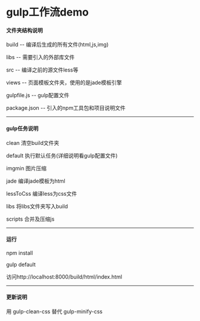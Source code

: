 # gulp工作流demo

#### **文件夹结构说明**

build -- 编译后生成的所有文件(html,js,img)  

libs -- 需要引入的外部库文件  

src -- 编译之前的源文件less等

views -- 页面模板文件夹，使用的是jade模板引擎

gulpfile.js -- gulp配置文件

package.json -- 引入的npm工具包和项目说明文件


----------


#### **gulp任务说明**

clean 清空build文件夹

default 执行默认任务(详细说明看gulp配置文件)

imgmin 图片压缩

jade 编译jade模板为html

lessToCss 编译less为css文件

libs 将libs文件夹写入build

scripts 合并及压缩js


----------

#### **运行**
npm install

gulp default

访问http://localhost:8000/build/html/index.html


----------

#### **更新说明**

用 gulp-clean-css 替代 gulp-minify-css
